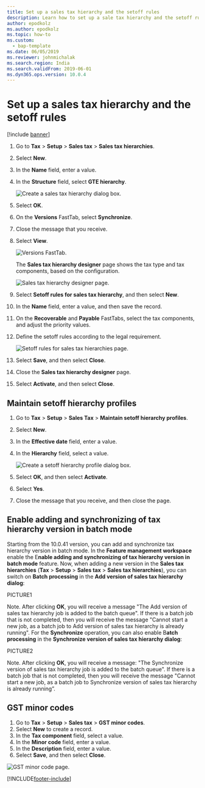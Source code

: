 ```yaml
---
title: Set up a sales tax hierarchy and the setoff rules
description: Learn how to set up a sale tax hierarchy and the setoff rules, including a step-by-step process for maintaining setoff hierarchy profiles.
author: epodkolz
ms.author: epodkolz
ms.topic: how-to
ms.custom: 
  - bap-template
ms.date: 06/05/2019
ms.reviewer: johnmichalak
ms.search.region: India
ms.search.validFrom: 2019-06-01
ms.dyn365.ops.version: 10.0.4
---
```


# Set up a sales tax hierarchy and the setoff rules

[!include [banner](../../includes/banner.md)]

1. Go to **Tax** \> **Setup** \> **Sales tax** \> **Sales tax hierarchies**.
2. Select **New**.
3. In the **Name** field, enter a value.
4. In the **Structure** field, select **GTE hierarchy**.

    ![Create a sales tax hierarchy dialog box.](../media/Annotation-2019-05-15-145825.png)

5. Select **OK**.
6. On the **Versions** FastTab, select **Synchronize**.
7. Close the message that you receive.
8. Select **View**.

    ![Versions FastTab.](../media/Annotation-2019-05-15-150106.png)

    The **Sales tax hierarchy designer** page shows the tax type and tax components, based on the configuration.

    ![Sales tax hierarchy designer page.](../media/Annotation-2019-05-15-150259.png)

9. Select **Setoff rules for sales tax hierarchy**, and then select **New**.
10. In the **Name** field, enter a value, and then save the record.
11. On the **Recoverable** and **Payable** FastTabs, select the tax components, and adjust the priority values.
12. Define the setoff rules according to the legal requirement.

    ![Setoff rules for sales tax hierarchies page.](../media/Annotation-2019-05-15-150432.png)

13. Select **Save**, and then select **Close**.
14. Close the **Sales tax hierarchy designer** page.
15. Select **Activate**, and then select **Close**.

## Maintain setoff hierarchy profiles

1. Go to **Tax** \> **Setup** \> **Sales Tax** \> **Maintain setoff hierarchy profiles**.
2. Select **New**.
3. In the **Effective date** field, enter a value.
4. In the **Hierarchy** field, select a value.

    ![Create a setoff hierarchy profile dialog box.](../media/Annotation-2019-05-15-150613.png)

5. Select **OK**, and then select **Activate**.
6. Select **Yes**.
7. Close the message that you receive, and then close the page.

## Enable adding and synchronizing of tax hierarchy version in batch mode

Starting from the 10.0.41 version, you can add and synchronize tax hierarchy version in batch mode. In the **Feature management workspace** enable the E**nable adding and synchronizing of tax hierarchy version in batch mode** feature.
Now, when adding a new version in the **Sales tax hierarchies** (**Tax** > **Setup** > **Sales tax** > **Sales tax hierarchies**), you can switch on **Batch processing** in the **Add version of sales tax hierarchy dialog**:

PICTURE1

Note. After clicking **OK**, you will receive a message "The Add version of sales tax hierarchy job is added to the batch queue".
If there is a batch job that is not completed, then you will receive the message "Cannot start a new job, as a batch job to Add version of sales tax hierarchy is already running".
For the **Synchronize** operation, you can also enable B**atch processing** in the **Synchronize version of sales tax hierarchy dialog**:

PICTURE2

Note. After clicking **OK**, you will receive a message: "The Synchronize version of sales tax hierarchy job is added to the batch queue".
If there is a batch job that is not completed, then you will receive the message "Cannot start a new job, as a batch job to Synchronize version of sales tax hierarchy is already running”.

## GST minor codes

1. Go to **Tax** \> **Setup** \> **Sales tax** \> **GST minor codes**.
2. Select **New** to create a record.
3. In the **Tax component** field, select a value.
4. In the **Minor code** field, enter a value.
5. In the **Description** field, enter a value.
6. Select **Save**, and then select **Close**.

![GST minor code page.](../media/Annotation-2019-05-15-151254.png)


[!INCLUDE[footer-include](../../../includes/footer-banner.md)]
